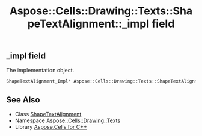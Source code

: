 ﻿---
title: Aspose::Cells::Drawing::Texts::ShapeTextAlignment::_impl field
linktitle: _impl
second_title: Aspose.Cells for C++ API Reference
description: 'Aspose::Cells::Drawing::Texts::ShapeTextAlignment::_impl field. The implementation object in C++.'
type: docs
weight: 3700
url: /cpp/aspose.cells.drawing.texts/shapetextalignment/_impl/
---
## _impl field


The implementation object.

```cpp
ShapeTextAlignment_Impl* Aspose::Cells::Drawing::Texts::ShapeTextAlignment::_impl
```

## See Also

* Class [ShapeTextAlignment](../)
* Namespace [Aspose::Cells::Drawing::Texts](../../)
* Library [Aspose.Cells for C++](../../../)
